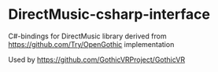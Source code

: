# DirectMusic-csharp-interface
C#-bindings for DirectMusic library derived from https://github.com/Try/OpenGothic implementation

Used by https://github.com/GothicVRProject/GothicVR
